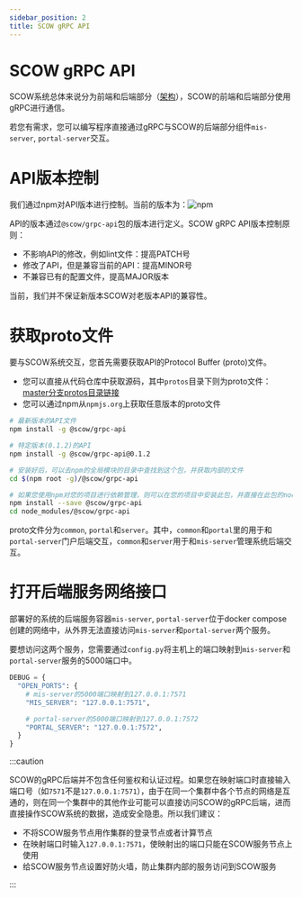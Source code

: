 ```yaml
---
sidebar_position: 2
title: SCOW gRPC API
---
```


# SCOW gRPC API

SCOW系统总体来说分为前端和后端部分（[架构](./deploy/../../deploy/architecture/index.md)），SCOW的前端和后端部分使用gRPC进行通信。

若您有需求，您可以编写程序直接通过gRPC与SCOW的后端部分组件`mis-server`, `portal-server`交互。

# API版本控制

我们通过npm对API版本进行控制。当前的版本为：![npm](https://img.shields.io/npm/v/@scow/grpc-api?label=%40scow%2Fgrpc-api)

API的版本通过`@scow/grpc-api`包的版本进行定义。SCOW gRPC API版本控制原则：

- 不影响API的修改，例如lint文件：提高PATCH号
- 修改了API，但是兼容当前的API：提高MINOR号
- 不兼容已有的配置文件，提高MAJOR版本

当前，我们并不保证新版本SCOW对老版本API的兼容性。

# 获取proto文件

要与SCOW系统交互，您首先需要获取API的Protocol Buffer (proto)文件。

- 您可以直接从代码仓库中获取源码，其中`protos`目录下则为proto文件：[master分支protos目录链接](%REPO_FILE_URL%/protos)
- 您可以通过npm从`npmjs.org`上获取任意版本的proto文件

```bash
# 最新版本的API文件
npm install -g @scow/grpc-api

# 特定版本(0.1.2)的API
npm install -g @scow/grpc-api@0.1.2

# 安装好后，可以去npm的全局模块的目录中查找到这个包，并获取内部的文件
cd $(npm root -g)/@scow/grpc-api

# 如果您使用npm对您的项目进行依赖管理，则可以在您的项目中安装此包，并直接在此包的node_modules中获取到proto文件
npm install --save @scow/grpc-api
cd node_modules/@scow/grpc-api
```

proto文件分为`common`, `portal`和`server`。其中，`common`和`portal`里的用于和`portal-server`门户后端交互，`common`和`server`用于和`mis-server`管理系统后端交互。

# 打开后端服务网络接口

部署好的系统的后端服务容器`mis-server`, `portal-server`位于docker compose创建的网络中，从外界无法直接访问`mis-server`和`portal-server`两个服务。

要想访问这两个服务，您需要通过`config.py`将主机上的端口映射到`mis-server`和`portal-server`服务的5000端口中。

```python title=config.py
DEBUG = {
  "OPEN_PORTS": {
    # mis-server的5000端口映射到127.0.0.1:7571
    "MIS_SERVER": "127.0.0.1:7571",

    # portal-server的5000端口映射到127.0.0.1:7572
    "PORTAL_SERVER": "127.0.0.1:7572",
  }
}
```

:::caution

SCOW的gRPC后端并不包含任何鉴权和认证过程。如果您在映射端口时直接输入端口号（如`7571`不是`127.0.0.1:7571`），由于在同一个集群中各个节点的网络是互通的，则在同一个集群中的其他作业可能可以直接访问SCOW的gRPC后端，进而直接操作SCOW系统的数据，造成安全隐患。所以我们建议：

- 不将SCOW服务节点用作集群的登录节点或者计算节点
- 在映射端口时输入`127.0.0.1:7571`，使映射出的端口只能在SCOW服务节点上使用
- 给SCOW服务节点设置好防火墙，防止集群内部的服务访问到SCOW服务

:::


